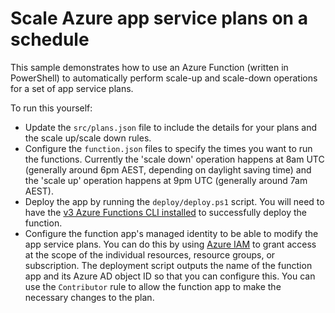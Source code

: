 # Scale Azure app service plans on a schedule

This sample demonstrates how to use an Azure Function (written in PowerShell) to automatically perform scale-up and scale-down operations for a set of app service plans.

To run this yourself:
 * Update the `src/plans.json` file to include the details for your plans and the scale up/scale down rules.
 * Configure the `function.json` files to specify the times you want to run the functions. Currently the 'scale down' operation happens at 8am UTC (generally around 6pm AEST, depending on daylight saving time) and the 'scale up' operation happens at 9pm UTC (generally around 7am AEST).
 * Deploy the app by running the `deploy/deploy.ps1` script. You will need to have the [v3 Azure Functions CLI installed](https://docs.microsoft.com/en-us/azure/azure-functions/functions-run-local?tabs=windows%2Ccsharp%2Cbash#v2) to successfully deploy the function.
 * Configure the function app's managed identity to be able to modify the app service plans. You can do this by using [Azure IAM](https://docs.microsoft.com/en-us/azure/role-based-access-control/role-assignments-portal) to grant access at the scope of the individual resources, resource groups, or subscription. The deployment script outputs the name of the function app and its Azure AD object ID so that you can configure this. You can use the `Contributor` rule to allow the function app to make the necessary changes to the plan.
